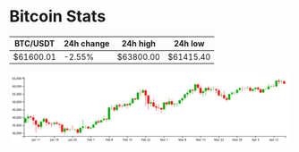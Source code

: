 # Bitcoin Stats

BTC/USDT|24h change|24h high|24h low|
|---|---|---|---|
|$61600.01|-2.55%|$63800.00|$61415.40|

<img src="./chart.svg">
